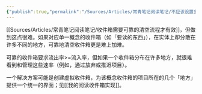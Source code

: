 ```yaml
---
{"publish":true,"permalink":"/Sources/Articles/常青笔记阅读笔记/不应该设置多处收件箱.md","title":"不应该设置多处收件箱","created":"2022-08-12","modified":"2023-03-14","published":"2025-07-09T00:03:42.558+08:00","tags":["review"],"cssclasses":""}
---
```




[[Sources/Articles/常青笔记阅读笔记/收件箱需要可靠的清空流程才有效]]，但做到这点很难。如果对应单一概念的收件箱（如「要读的东西」），在实体上却分散在许多不同的地方，可靠地清空收件箱更是难上加难。

可靠的收件箱要求流出率>=流入率，但如果一个收件箱分布在许多地方，就很难看到和管理这些速率（例如，通过放弃或推迟项目）。

一个解决方案可能是创建虚拟收件箱，为该概念收件箱的项目所在的几个「地方」提供一个统一的界面；见[[我的阅读收件箱实现]]。